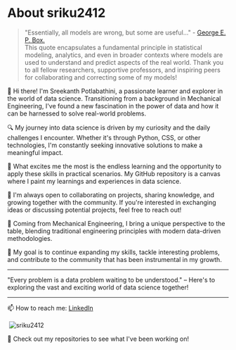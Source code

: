 # About sriku2412

> "Essentially, all models are wrong, but some are useful..." - [George E. P. Box.](https://en.wikipedia.org/wiki/All_models_are_wrong) <br>
This quote encapsulates a fundamental principle in statistical modeling, analytics, and even in broader contexts where models are used to understand and predict aspects of the real world. Thank you to all fellow researchers, supportive professors, and inspiring peers for collaborating and correcting some of my models!

👋 Hi there! I'm Sreekanth Potlabathini, a passionate learner and explorer in the world of data science. Transitioning from a background in Mechanical Engineering, I've found a new fascination in the power of data and how it can be harnessed to solve real-world problems.

🔍 My journey into data science is driven by my curiosity and the daily challenges I encounter. Whether it's through Python, CSS, or other technologies, I'm constantly seeking innovative solutions to make a meaningful impact.

🌱 What excites me the most is the endless learning and the opportunity to apply these skills in practical scenarios. My GitHub repository is a canvas where I paint my learnings and experiences in data science.

🤝 I'm always open to collaborating on projects, sharing knowledge, and growing together with the community. If you're interested in exchanging ideas or discussing potential projects, feel free to reach out!

💼 Coming from Mechanical Engineering, I bring a unique perspective to the table, blending traditional engineering principles with modern data-driven methodologies.

🎯 My goal is to continue expanding my skills, tackle interesting problems, and contribute to the community that has been instrumental in my growth.

---

"Every problem is a data problem waiting to be understood." – Here's to exploring the vast and exciting world of data science together!

---

📫 How to reach me: [LinkedIn](https://www.linkedin.com/in/potlabathini/)
<p>&nbsp;<img align="center" src="https://github-readme-stats.zohan.tech/api?username=sriku2412&show_icons=true&locale=en&theme=tokyonight" alt="sriku2412" /></p>
📝 Check out my repositories to see what I've been working on!
